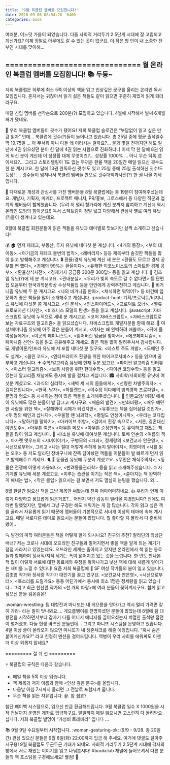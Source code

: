 ```yaml
---
title: "9월 북클럽 멤버를 모집합니다!"
date: 2020-09-06 08:54:28 -0400
categories: book
---
```



여러분, 어느덧 가을이 되었습니다.  다들 사회적 거리두기 2.5단계 시대에 잘 고립되고 계신가요? 
이제 정말로 아무데도 갈 수 있는 곳이 없군요.  이 작은 방 안이 내 소중한 전부인 시대를 맞이해…

==============================
월 온라인 북클럽 멤버를 모집합니다!  :books:  두둥~
-----------------------------------------------

저희 북클럽은 하루에 최소 5쪽 이상의 책을 읽고 인상깊은 문구를 올리는 온라인 독서 모임입니다. 
혼자서는 귀찮아서 읽기 싫은 책들도 같이 읽으면 꾸준히 재밌게 읽게 되더라구요.

매달 신입 멤버를 선착순으로 200분(?) 모집하고 있습니다. 4월에 시작해서 벌써 6개월 째가 됐네요.


:genie:  우리 북클럽 멤버들이 굇수가 됐어요!
저희 북클럽 슬로건은 “부담없이 읽고 싶은 만큼 읽자” 인데… 북클럽에 굇수(?)들이 늘어나고 있습니다.
총 25일 중에 평균 출석일수 막 19.75일 …  아 무서워 아니 다들 왜 이러시는 걸까요?…
불과 몇달 전까지만 해도 일 년에 4권 읽으셨던 분이 한 달에 4권 읽는 사람으로 진화하더니 이제 막 한 달에 8권 읽게 되신 분이 계신데  이 성장률 대체 무엇이죠?…  성장률 1000% … 아니 무슨 틱톡 앱이세요?…
그리고 스토리텔링이 1도 없는  두꺼운 환율 책을 20일간 매일 읽으신 굇수도 한 분 계시고요.
한 달에 13권 완독하신 굇수!도 있고
25일 중에 25일 출석하신 굇수!도 등장!
….
굇수들이 넘쳐나서 북클럽 멤버들 만으로 굇수대백과사전(?)  한 권 나올 기세입니다.


:two_women_holding_hands:  다채로운 개성과 관심사를 가진 멤버분들
8월 북클럽에는 총 19분이 참여해주셨는데요. 개발자, 기획자, 마케터, 프로젝트 매니저, PR/홍보, 그로스해커 등 다양한 직군과 업계의 멤버들이 함께했습니다. 
 (무려 저 멀리 헝가리에 계신 분까지 참여하고 계신데 역시 온라인 모임의 힘이군요!)
독서 스펙트럼이 정말 넓고 다양해서 관심사 별로 여러 유닛(?)들이 생겨나고 있는데요.


8월에 북클럽 회원분들이 읽은 책들을 유닛과 테마별로  맛보기만 살짝 소개하고 싶습니다!

:moneybag: :house:  먼저 재테크, 부동산, 투자 유닛에  네다섯 분 계십니다. <4개의 통장>, <부의 대이동>, <아기곰의 재테크 불변의 법칙>, <레버리지> 등등 제목부터 솔깃한 책들을 많이 읽고 발췌해주고 계십니다.
:heavy_dollar_sign: 환율/경제 유닛에 계신 세 분은 <환율도 모르고 경제 공부할 뻔 했다>, <경제의 99%는 환율이다>, <유쾌한 이코노미스트의 스마트한 경제 공부>, <환율상식사전>, <경제기사 궁금증 300문 300답> 등을 읽고 계십니다.
:rocket:  김초엽 유닛(?)에  세 분 계시고요. <관내분실>, <우리가 빛의 속도로 갈 수 없다면> 등 단편집 모음부터 한국과학문학상 수상작품집 등을 만인에게 강력추천하고 계십니다.
:green_salad:  비거니즘 유닛에 두 분 계시고요.  <나의 비거니즘 만화>, <채식하면 뭐먹어?> 등 비건에 입문하기 좋은 책들을 많이 소개해주고 계십니다.
:product-hunt:  기획/프로덕트/비지니스 유닛에  다섯분 쯤 계시고요. <린 분석>, <인스파이어드>, <프로덕트 오너>, <밸류 프로포지션 디자인>, <비즈니스 모델의 탄생> 등을 읽고 계십시다.
:javascript:  자바스크립트 유닛에  누적으로 세네 분 계시고요. <코어 자바스크립트>, <자바스크립트로 보는 자료구조와 알고리즘> 을 읽으셨습니다. 자바스크립트 개발자분들 함께 해요.
:woman:  여성/페미니즘 유닛에 아주 많은 분들이 계시고, <여자는 왜 완벽하려 애쓸까>, <뒤에 올 여성들에게>, <이곳의 페미니스트>, <잃어버린 임금을 찾아서>, <에코페미니즘>, <페미니즘 선언> 등을 읽고 공유해주고 계세요. 좋은 책들 많이 알려주셔서 감사합니다.
:computer:  개발이론/인프라 유닛에 저 포함 네다섯 분 있구요. <테스트 주도 개발>, <도메인 주도 설계>, <클린 코드>, <엔터프라이즈 환경을 위한 마이크로서비스> 등을 읽으며 공부하고 계십니다.
:heavy_plus_sign:  수학/알고리즘 유닛에 현재 두분 있고요. <파이썬 알고리즘 인터뷰>, <마스터 알고리즘>, <보통 사람을 위한 현대수학>, <파이썬 코딩수학> 등을 읽고 있는데  알고리즘 채널에도 동시에 발을 걸치고 계십니다.
:cityscape:  사회학/사회비평 유닛에  여섯분 계셨고요. <과식의 심리학>, <새벽 세 시의 몸들에게>, <선량한 차별주의자>, <김지은입니다>, <한국, 남자>, <하틀랜드>, <이수정 이다혜의 범죄영화 프로파일>, <문명과 혐오> 등 시사하는 점이 많은 책들을 소개해주셨습니다.
:page_facing_up:  인문교양/ 비평/ 에세이 유닛에도 많은 분들이 발 담그고 계시구요.  <배움의 발견>, <만화비평>, <매우 예민한 사람을 위한 책>, <잘해봐야 시체가 되겠지만>, <유튜브는 책을 집어삼킬 것인가>, <두 명의 애인과 삽니다>, <우울할 땐 뇌과학>, <평일도 인생이니까>, <우리는 코다입니다>, <말하기를 말하기>, <아카이브 취향>, <걸어서 환장 속으로>, <서른, 결혼대신 야반도주>, <아무튼 여름> <아무튼 메모> <아무튼 순정만화> 등 유익하고 재밌는 책들을 많이 읽고 계십니다.
:notebook:  시/소설 유닛에 대여섯분 계십니다. 토베 얀손의 <여름의 책>, 마가렛 앳우드의 <시녀이야기>, 구병모의 <파과>, 정세랑의 <보건교사 안은영>, <시선으로부터>, 그리고 <나는 절대 저렇게 추하게 늙지 말아야지>, 최영미의 <시를 읽는 오후> 등 저도 알라딘 장바구니에 잔뜩 담아놨던 책들을 이분들이 발 빠르게 먼저 읽고 발췌해주고 계세요.
:cat2: :sheep:  동물권 유닛에 두분이 계셨고요.  <무민은 채식주의자>, <동물은 전쟁에 어떻게 사용되나>, <반려동물관리학> 등을 읽고 소개해주셨습니다.
:alarm_clock:  자기계발 유닛에 세분 계셨고요. <미루는 습관을 이기는 작은 책>, <쏟아지는 책 완벽하게 해내는 법>, <작은 몰입> 읽으시는 걸 보면서 저도 열심히 눈팅을 했습니다.
와…  


8월 한달간 읽으신 책을 그냥 제목만 써봤는데  진짜 어마어마하네요. :+1:  우리가 언제 이렇게 다양하고 풍요롭게 읽은거죠?… 어쩐지 약간 감동이 밀려올 지경입니다? 전에도 여러번 말했었지만, 옆에서 그냥 구경만 해도 배워가는 게 참 많습니다.
각자 읽고 싶은 책을 골라서 자유롭게 읽기 때문에 멤버들이 기본적으로 서너개 이상의 테마에 속해 계시고요. 매달 서로다른 테마로 읽으시는 분들이 많답니다.  뭘 좋아할 지 몰라서 다 준비해봤어..


:mag:  발견의 미학
여러분들은 책을 어떻게 알게 되시나요? 친구의 추천? 알라딘의 최상단 배너?  저는 코로나 시대에 오프라인 친구들과 멀어지면서 좋을 책을 알게 되는 계기가 점점 사라지고 있었는데요.  오프라인 세계는 좁아지고 있지만  온라인에서 책 읽는 동료들과 함께하며  정서적/지적 세계는 폭이 넓어지고 있는 것을 느낍니다. 한 번도 만나본 적 없이 이렇게 서로에 대한 동료애와 우정을 쌓아나가고 낯선 책에 대해 새롭게 알아가는 재미를 느낄 수 있다니!
요즘 저희 북클럽에  :telescope:  SF 여성 작가들의 붐이 일고 있습니다.  김초엽 작가와 정세랑 작가가 대인기를 끌고 있구요. <보건교사 안은영>, <시선으로부터>, <목소리를 드릴게요> 등등  어딘가에서 동시에 최소 1명은 정세랑을 읽고 있습니다..  그리고 최근 천선란 작가의 <천 개의 파랑>에 여러 분들이 꽂혀계시구요. 함께 읽고 싶으신 분들 컴온컴온!


:woman-wrestling:  팀 대항전과 마니또는 내 게으름을 앗아가고
역시 멀리 가려면 같이 가라- 라는 말이 맞나봐요…. 게으름뱅이를 천명하셨던 분들이 많았는데 8월에 팀 대항전을 시작하면서부터 갑자기 다들 어디서 에너지를 끌어오셨는지 치열한 출석왕 접전이 펼쳐졌죠. 다들 현생 바쁘신 분들인데…
그리고 마니또 시스템을 운영하고 있습니다.  4일 이상 글이 올라오지 않으면 마니또가 내 생존체크를 해줄 예정입니다. “혹시 숨은 붙어계신가요?” 라고 친절히 멘션을 걸어드립니다. 역병이 우리 사회를 에워싸도  이젠 더 이상 외롭지 않네요?



=========  절 취 선  =========

:zap:  북클럽의 규칙은 다음과 같습니다.


- 매일 책을 5쪽 이상 읽습니다.
- 책 제목과 저자 이름과 함께  <인상 깊은 문구>를 올립니다.
- 다음날 아침 7시까지 올리면 그 전날로 포함시켜 줍니다.
- 무슨 책을 읽든 자유입니다.
끝. 참 쉽죠?


첨단 페이백 시스템으로, 읽으신 만큼 환급해드립니다.  9월 북클럽 일수 X 1000원을 시작 전날까지 운영진 계좌로 입금하구요. 말일까지 매일 읽으시면  고스란히 다 돌려받으십니다.  저희 북클럽 별명이 “가성비 트레바리” 입니다 …

:books:  9월 9일 수요일부터 시작합니다. :woman-gesturing-ok:   (9/9 - 9/28. 총 20일간)
관심 있으신 분들은 9월 8일(화) 22:00까지 입금 해 주세요. 여기에 댓글도 달아주시구용!
9월 북클럽도 두근두근 기대가 되네요. 사회적 거리두기 2.5단계 시대에 각자의 방에서 서로 재밌는 이야기를 읽고 나눠봅시다! 
#bookclub 채널에 들어오셔서 다른 분들의 책 포스팅을 구경해보세요!  웰컴!  :tada:  

 